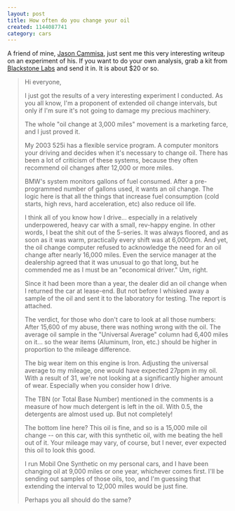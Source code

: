 ```yaml
---
layout: post
title: How often do you change your oil
created: 1144087741
category: cars
---
```

A friend of mine, <a href="http://www.jasoncammisa.com/">Jason Cammisa</a>, just sent me this very interesting writeup on an experiment of his. If you want to do your own analysis, grab a kit from <a href="http://www.blackstone-labs.com/">Blackstone Labs</a> and send it in. It is about $20 or so.

<blockquote>
Hi everyone,

I just got the results of a very interesting experiment I conducted.  As you all know, I'm a proponent of extended oil change intervals, but only if I'm sure it's not going to damage my precious machinery.

The whole "oil change at 3,000 miles" movement is a marketing farce, and I just proved it.

My 2003 525i has a flexible service program.  A computer monitors your driving and decides when it's necessary to change oil.  There has been a lot of criticism of these systems, because they often recommend oil changes after 12,000 or more miles.

BMW's system monitors gallons of fuel consumed.  After a pre-programmed number of gallons used, it wants an oil change.  The logic here is that all the things that increase fuel consumption (cold starts, high revs, hard acceleration, etc) also reduce oil life.

I think all of you know how I drive... especially in a relatively underpowered, heavy car with a small, rev-happy engine.  In other words, I beat the shit out of the 5-series.  It was always floored, and as soon as it was warm, practically every shift was at 6,000rpm.   And yet, the oil change computer refused to acknowledge the need for an oil change after nearly 16,000 miles.  Even the service manager at the dealership agreed that it was unusual to go that long, but he commended me as I must be an "economical driver."  Um, right.

Since it had been more than a year, the dealer did an oil change when I returned the car at lease-end.  But not before I whisked away a sample of the oil and sent it to the laboratory for testing.  The report is attached.

The verdict, for those who don't care to look at all those numbers:  After 15,600 of my abuse, there was nothing wrong with the oil.  The average oil sample in the "Universal Average" column had 6,400 miles on it... so the wear items (Aluminum, Iron, etc.) should be higher in proportion to the mileage difference.

The big wear item on this engine is Iron.  Adjusting the universal average to my mileage, one would have expected 27ppm in my oil.  With a result of 31, we're not looking at a significantly higher amount of wear.  Especially when you consider how I drive.

The TBN (or Total Base Number) mentioned in the comments is a measure of how much detergent is left in the oil.  With 0.5, the detergents are almost used up.  But not completely!

The bottom line here?  This oil is fine, and so is a 15,000 mile oil change -- on this car, with this synthetic oil, with me beating the hell out of it.  Your mileage may vary, of course, but I never, ever expected this oil to look this good.

I run Mobil One Synthetic on my personal cars, and I have been changing oil at 9,000 miles or one year, whichever comes first.  I'll be sending out samples of those oils, too, and I'm guessing that extending the interval to 12,000 miles would be just fine.

Perhaps you all should do the same?
</blockquote>
